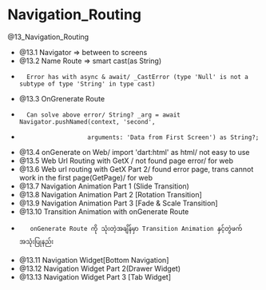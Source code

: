 # Navigation_Routing
@13_Navigation_Routing
- @13.1 Navigator => between to screens
- @13.2 Name Route => smart cast(as String)
-       Error has with async & await/ _CastError (type 'Null' is not a subtype of type 'String' in type cast)
- @13.3 OnGrenerate Route
-       Can solve above error/ String? _arg = await Navigator.pushNamed(context, 'second',
-                        arguments: 'Data from First Screen') as String?;
- @13.4 onGenerate on Web/ import 'dart:html' as html/ not easy to use
- @13.5 Web Url Routing with GetX / not found page error/ for web
- @13.6 Web url routing with GetX Part 2/ found error page, trans cannot work in the first page(GetPage)/ for web
- @13.7 Navigation Animation Part 1 (Slide Transition)
- @13.8 Navigation Animation Part 2 [Rotation Transition]
- @13.9 Navigation Animation Part 3 [Fade & Scale Transition]
- @13.10 Transition Animation with onGenerate Route
-        onGenerate Route ကို သုံးတဲ့အချိန်မှာ Transition Animation နှင့်တွဲဖက်အသုံးပြုနည်း
- @13.11 Navigation Widget[Bottom Navigation]
- @13.12 Navigation Widget Part 2(Drawer Widget)
- @13.13 Navigation Widget Part 3 [Tab Widget]

